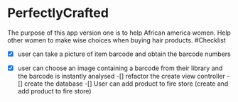 # PerfectlyCrafted
The purpose of this app version one is to help African america women. Help other women to make wise choices when buying hair products.
#Checklist
-[x] user can take a picture of item barcode and obtain the barcode numbers
-[x] user can choose an image containing a barcode from their library and the barcode is instantly analysed
-[]  refactor the create view controller 
-[]  create the database 
-[]  User can add product to fire store (create and add product to fire store)
 
